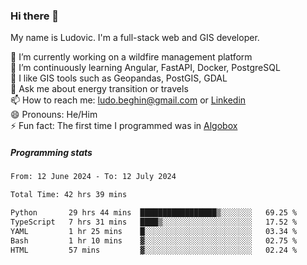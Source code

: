 ### Hi there 👋

My name is Ludovic. I'm a full-stack web and GIS developer.

 🔭 I’m currently working on a wildfire management platform<br/>
 🌱 I’m continuously learning Angular, FastAPI, Docker, PostgreSQL<br/>
 👯 I like GIS tools such as Geopandas, PostGIS, GDAL<br/>
 💬 Ask me about energy transition or travels<br/>
 📫 How to reach me: ludo.beghin@gmail.com or [Linkedin](https://www.linkedin.com/in/ludovic-beghin/)<br/>
 😄 Pronouns: He/Him<br/>
 ⚡ Fun fact: The first time I programmed was in [Algobox](https://fr.wikipedia.org/wiki/Algobox)<br/>

##### Programming stats
<!--START_SECTION:waka-->

```txt
From: 12 June 2024 - To: 12 July 2024

Total Time: 42 hrs 39 mins

Python       29 hrs 44 mins  █████████████████▒░░░░░░░   69.25 %
TypeScript   7 hrs 31 mins   ████▒░░░░░░░░░░░░░░░░░░░░   17.52 %
YAML         1 hr 25 mins    █░░░░░░░░░░░░░░░░░░░░░░░░   03.34 %
Bash         1 hr 10 mins    ▓░░░░░░░░░░░░░░░░░░░░░░░░   02.75 %
HTML         57 mins         ▓░░░░░░░░░░░░░░░░░░░░░░░░   02.24 %
```

<!--END_SECTION:waka-->

